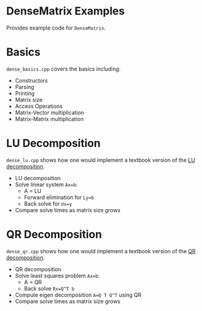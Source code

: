 # DenseMatrix Examples

Provides example code for `DenseMatrix`.

# Basics
`dense_basics.cpp` covers the basics including:
* Constructors
* Parsing
* Printing
* Matrix size
* Access Operations
* Matrix-Vector multiplication
* Matrix-Matrix multiplication

# LU Decomposition
`dense_lu.cpp` shows how one would implement a textbook version of the [LU decomposition](https://en.wikipedia.org/wiki/LU_decomposition).
* LU decomposition
* Solve linear system `Ax=b`:
  * A = LU
  * Forward elimination for `Ly=b`
  * Back solve for `Ux=y`
* Compare solve times as matrix size grows

# QR Decomposition
`dense_qr.cpp` shows how one would implement a textbook version of the [QR decomposition](https://en.wikipedia.org/wiki/QR_decomposition).
 * QR decomposition
 * Solve least squares problem `Ax=b`:
   * A = QR
   * Back solve `Rx=Q^T b`
 * Compute eigen decomposition `A=Q T Q^T` using QR
 * Compare solve times as matrix size grows
